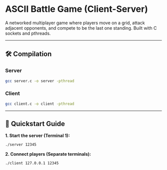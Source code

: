 # ASCII Battle Game (Client-Server)

A networked multiplayer game where players move on a grid, attack adjacent opponents, and compete to be the last one standing. Built with C sockets and pthreads.

---

## 🛠 Compilation

### Server
```bash
gcc server.c -o server -pthread
```
### Client
```bash
gcc client.c -o client -pthread
```

---

## 🚀 Quickstart Guide


**1. Start the server (Terminal 1):**

```bash
./server 12345
```

**2. Connect players (Separate terminals):**
```bash
./client 127.0.0.1 12345
```
